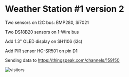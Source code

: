 # Weather Station #1 version 2

Two sensors on I2C bus: BMP280, Si7021

Two DS18B20 sensors on 1-Wire bus

Add 1.3" OLED display on SH1106 (i2c)

Add PIR sensor HC-SR501 on pin D1

Sending data to https://thingspeak.com/channels/159150

![visitors](https://visitor-badge.glitch.me/badge?page_id=VladimirBakum.esp8266.ws1v2)
